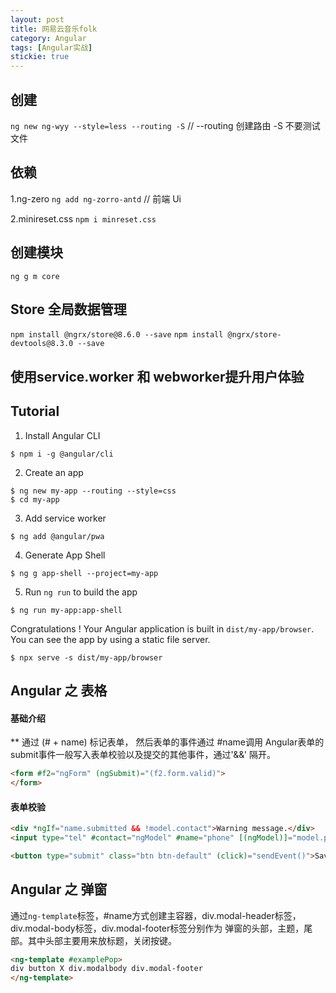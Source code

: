 ```yaml
---
layout: post
title: 网易云音乐folk
category: Angular
tags: [Angular实战]
stickie: true
---
```


## 创建

`ng new ng-wyy --style=less --routing -S` // --routing 创建路由 -S 不要测试文件

## 依赖

1.ng-zero
`ng add ng-zorro-antd` // 前端 Ui

2.minireset.css
`npm i minreset.css`

## 创建模块

`ng g m core`

## Store 全局数据管理

`npm install @ngrx/store@8.6.0 --save`
`npm install @ngrx/store-devtools@8.3.0 --save`

## 使用service.worker 和 webworker提升用户体验
## Tutorial
1. Install Angular CLI
```shell
$ npm i -g @angular/cli
```

2. Create an app
```shell
$ ng new my-app --routing --style=css
$ cd my-app
```
3. Add service worker
```shell
$ ng add @angular/pwa
```
4. Generate App Shell
```shell
$ ng g app-shell --project=my-app
```
5. Run `ng run` to build the app
```shell
$ ng run my-app:app-shell
```
Congratulations ! Your Angular application is built in `dist/my-app/browser`.
You can see the app by using a static file server.
```
$ npx serve -s dist/my-app/browser
```
## 
## Angular 之 **表格**

#### 基础介绍
** 通过 (# + name) 标记表单， 然后表单的事件通过 #name调用
Angular表单的submit事件一般写入表单校验以及提交的其他事件，通过'&&' 隔开。
```markdown
<form #f2="ngForm" (ngSubmit)="(f2.form.valid)">
</form>
```
#### 表单校验
```html
<div *ngIf="name.submitted && !model.contact">Warning message.</div>
<input type="tel" #contact="ngModel" #name="phone" [(ngModel)]="model.phone" [textMask]="{mask: mask}"/>

<button type="submit" class="btn btn-default" (click)="sendEvent()">Save && Sent</button>
```
## Angular 之 **弹窗**
通过`ng-template`标签，#name方式创建主容器，div.modal-header标签，div.modal-body标签，div.modal-footer标签分别作为
弹窗的头部，主题，尾部。其中头部主要用来放标题，关闭按键。
```html
<ng-template #examplePop>
div button X div.modalbody div.modal-footer
</ng-template>
```

